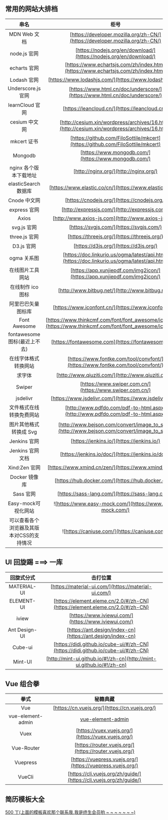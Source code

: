 ## 常用的网站大排档

|                   串名                    |                                                      柜号                                                      |
| :---------------------------------------: | :------------------------------------------------------------------------------------------------------------: |
|               MDN Web 文档                |                  [https://developer.mozilla.org/zh-CN/](https://developer.mozilla.org/zh-CN/)                  |
|               node.js 官网                |                       [https://nodejs.org/en/download/](https://nodejs.org/en/download/)                       |
|               echarts 官网                |               [https://www.echartsjs.com/zh/index.html](https://www.echartsjs.com/zh/index.html)               |
|                Lodash 官网                |                             [https://www.lodashjs.com/](https://www.lodashjs.com/)                             |
|            Underscore.js 官网             |                   [https://www.html.cn/doc/underscore/](https://www.html.cn/doc/underscore/)                   |
|              learnCloud 官网              |                                 [https://leancloud.cn/](https://leancloud.cn/)                                 |
|               cesium 中文网               |          [http://cesium.xin/wordpress/archives/16.html](http://cesium.xin/wordpress/archives/16.html)          |
|                mkcert 证书                |                 [https://github.com/FiloSottile/mkcert](https://github.com/FiloSottile/mkcert)                 |
|                  Mongodb                  |                              [https://www.mongodb.com/](https://www.mongodb.com/)                              |
|          nginx 各个版本下载地址           |                                     [http://nginx.org/](http://nginx.org/)                                     |
|           elasticSearch 数据库            |                            [https://www.elastic.co/cn/](https://www.elastic.co/cn/)                            |
|               Cnode 中文网                |                                  [https://cnodejs.org/](https://cnodejs.org/)                                  |
|               express 官网                |                                 [http://expressjs.com/](http://expressjs.com/)                                 |
|                   Axios                   |                               [http://www.axios-js.com](http://www.axios-js.com)                               |
|                svg.js 官网                |                                    [https://svgjs.com/](https://svgjs.com/)                                    |
|               three.js 官网               |                                  [https://threejs.org/](https://threejs.org/)                                  |
|                D3.js 官网                 |                                     [https://d3js.org/](https://d3js.org/)                                     |
|                ogma 关系图                |          [https://doc.linkurio.us/ogma/latest/api.html](https://doc.linkurio.us/ogma/latest/api.html)          |
|             在线图片工具网站              |                   [https://app.xunjiepdf.com/img2icon/](https://app.xunjiepdf.com/img2icon/)                   |
|             在线制作 ico 图标             |                                [http://www.bitbug.net/](http://www.bitbug.net/)                                |
|            阿里巴巴矢量图标库             |                              [https://www.iconfont.cn/](https://www.iconfont.cn/)                              |
|               Font Awesome                | [https://www.thinkcmf.com/font/font_awesome/icons.html](https://www.thinkcmf.com/font/font_awesome/icons.html) |
|       fontawesome 图标(最近上不去)        |                               [https://fontawesome.com](https://fontawesome.com)                               |
|           在线字体格式转换网站            |                 [https://www.fontke.com/tool/convfont/](https://www.fontke.com/tool/convfont/)                 |
|                  求字体                   |                               [http://www.qiuziti.com/](http://www.qiuziti.com/)                               |
|                  Swiper                   |                            [https://www.swiper.com.cn/](https://www.swiper.com.cn/)                            |
|                 jsdelivr                  |                             [https://www.jsdelivr.com/](https://www.jsdelivr.com/)                             |
|         文件格式在线转换免费网站          |                 [http://www.pdfdo.com/pdf-to-html.aspx](http://www.pdfdo.com/pdf-to-html.aspx)                 |
|          图片其他格式转换成 Svg           |           [http://www.bejson.com/convert/image_to_svg/](http://www.bejson.com/convert/image_to_svg/)           |
|               Jenkins 官网                |                                   [https://jenkins.io/](https://jenkins.io/)                                   |
|             Jenkins 官网文档              |                               [https://jenkins.io/doc/](https://jenkins.io/doc/)                               |
|               Xind:Zen 官网               |                             [https://www.xmind.cn/zen/](https://www.xmind.cn/zen/)                             |
|               Docker 镜像库               |                               [https://hub.docker.com/](https://hub.docker.com/)                               |
|                 Sass 官网                 |                                [https://sass-lang.com/](https://sass-lang.com/)                                |
|            Easy-mock可视化网站            |                           ![https://www.easy-mock.com/](https://www.easy-mock.com/)                            |
| 可以查看各个浏览器及其版本对CSS的支持情况 |                                 ![https://caniuse.com/](https://caniuse.com/)                                  |

## UI 回旋踢 ===> 一库

|  回旋式分式   |                                     击打位置                                     |
| :-----------: | :------------------------------------------------------------------------------: |
|  MATERIAL-UI  |               [https://material-ui.com/](https://material-ui.com/)               |
|  ELEMENT-UI   |   [https://element.eleme.cn/2.0/#/zh-CN](https://element.eleme.cn/2.0/#/zh-CN)   |
|     iview     |               [https://www.iviewui.com/](https://www.iviewui.com/)               |
| Ant Design-UI |            [https://ant.design/index-cn](https://ant.design/index-cn)            |
|    Cube-ui    | [https://didi.github.io/cube-ui/#/zh-CN](https://didi.github.io/cube-ui/#/zh-CN) |
|    Mint-UI    |      [http://mint-ui.github.io/#!/zh-cn](http://mint-ui.github.io/#!/zh-cn)      |

## Vue 组合拳

|       拳式        |                              秘籍典藏                              |
| :---------------: | :----------------------------------------------------------------: |
|        Vue        |           [https://cn.vuejs.org/](https://cn.vuejs.org/)           |
| vue-element-admin |               [vue-element-admin](vue-element-admin)               |
|       Vuex        |         [https://vuex.vuejs.org/](https://vuex.vuejs.org/)         |
|    Vue-Router     |       [https://router.vuejs.org/](https://router.vuejs.org/)       |
|     Vuepress      |     [https://vuepress.vuejs.org/](https://vuepress.vuejs.org/)     |
|      VueCli       | [https://cli.vuejs.org/zh/guide/](https://cli.vuejs.org/zh/guide/) |

## 简历模板大全

[500 丁(上面的模板喜欢那个联系我,我是终生会员哟 ~ ~ ~ ~ ~ ~ ~)](https://www.500d.me/)

